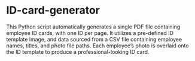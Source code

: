 # ID-card-generator
This Python script automatically generates a single PDF file containing employee ID cards, with one ID per page. It utilizes a pre-defined ID template image, and data sourced from a CSV file containing employee names, titles, and photo file paths. Each employee’s photo is overlaid onto the ID template to produce a professional-looking ID card.


